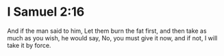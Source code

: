# I Samuel 2:16

And if the man said to him, Let them burn the fat first, and then take as much as you wish, he would say, No, you must give it now, and if not, I will take it by force.
